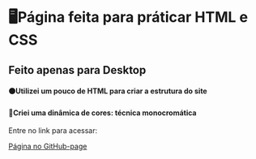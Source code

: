 <h1>🖥️Página feita para práticar HTML e CSS</h1>

<h2>Feito apenas para Desktop</h2>

<h4>🟠Utilizei um pouco de HTML para criar a estrutura do site</h4>
<h4>🔵Criei uma dinâmica de cores: técnica monocromática</h4>

<p>Entre no link para acessar:</p><a href="https://romulo-queiroz.github.io/Pag-loguin/">Página no GitHub-page</a>
